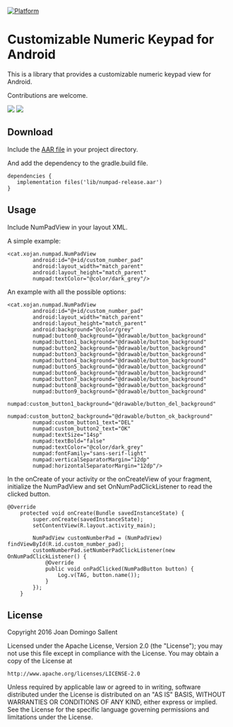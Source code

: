 [![Platform](https://img.shields.io/badge/Platform-Android-brightgreen.svg?style=flat-square)]()

# Customizable Numeric Keypad for Android
This is a library that provides a customizable numeric keypad view for Android.

Contributions are welcome.

![](https://raw.githubusercontent.com/xojan/CustomNumberPad/master/screenshots/Screenshot_20160116-114934.png)
![](https://raw.githubusercontent.com/xojan/CustomNumberPad/master/screenshots/Screenshot_20160116-115000.png)


## Download
Include the [AAR file](https://github.com/joan-domingo/CustomNumberPad/tree/master/sample/lib/numpad-release.aar)
 in your project directory.
  
And add the dependency to the gradle.build file.

 ```
dependencies {
    implementation files('lib/numpad-release.aar')
}
 ```

## Usage

Include NumPadView in your layout XML.

A simple example:
```
<cat.xojan.numpad.NumPadView
        android:id="@+id/custom_number_pad"
        android:layout_width="match_parent"
        android:layout_height="match_parent"
        numpad:textColor="@color/dark_grey"/>

```

An example with all the possible options:
```
<cat.xojan.numpad.NumPadView
        android:id="@+id/custom_number_pad"
        android:layout_width="match_parent"
        android:layout_height="match_parent"
        android:background="@color/grey"
        numpad:button0_background="@drawable/button_background"
        numpad:button1_background="@drawable/button_background"
        numpad:button2_background="@drawable/button_background"
        numpad:button3_background="@drawable/button_background"
        numpad:button4_background="@drawable/button_background"
        numpad:button5_background="@drawable/button_background"
        numpad:button6_background="@drawable/button_background"
        numpad:button7_background="@drawable/button_background"
        numpad:button8_background="@drawable/button_background"
        numpad:button9_background="@drawable/button_background"
        numpad:custom_button1_background="@drawable/button_del_background"
        numpad:custom_button2_background="@drawable/button_ok_background"
        numpad:custom_button1_text="DEL"
        numpad:custom_button2_text="OK"
        numpad:textSize="14sp"
        numpad:textBold="false"
        numpad:textColor="@color/dark_grey"
        numpad:fontFamily="sans-serif-light"
        numpad:verticalSeparatorMargin="12dp"
        numpad:horizontalSeparatorMargin="12dp"/>
```

In the onCreate of your activity or the onCreateView of your fragment, initialize the NumPadView and set OnNumPadClickListener to read the clicked button.
```
@Override
    protected void onCreate(Bundle savedInstanceState) {
        super.onCreate(savedInstanceState);
        setContentView(R.layout.activity_main);

        NumPadView customNumberPad = (NumPadView) findViewById(R.id.custom_number_pad);
        customNumberPad.setNumberPadClickListener(new OnNumPadClickListener() {
            @Override
            public void onPadClicked(NumPadButton button) {
                Log.v(TAG, button.name());
            }
        });
    }
```

## License
Copyright 2016 Joan Domingo Sallent

Licensed under the Apache License, Version 2.0 (the "License");
you may not use this file except in compliance with the License.
You may obtain a copy of the License at

    http://www.apache.org/licenses/LICENSE-2.0

Unless required by applicable law or agreed to in writing, software
distributed under the License is distributed on an "AS IS" BASIS,
WITHOUT WARRANTIES OR CONDITIONS OF ANY KIND, either express or implied.
See the License for the specific language governing permissions and
limitations under the License.
